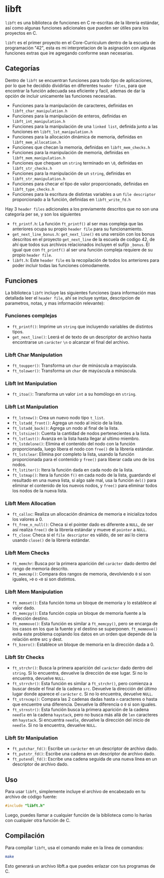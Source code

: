 # libft

`libft` es una biblioteca de funciones en C re-escritas de la librería estándar, así como algunas funciones adicionales que pueden ser útiles para los proyectos en C.

`libft` es el primer proyecto en el Core-Curriculum dentro de la escuela de programación "42", esta es mi interpretacion de la asignación con algunas funciones extras que ire agregando conforme sean necesarias.

## Categorías

Dentro de `libft` se encuentran funciones para todo tipo de aplicaciones, por lo que he decidido dividirlas en diferentes `header files`, para que encontrar la función adecuada sea eficiente y facil, ademas de dar la opción de incluir unicamente las funciones necesarias.

- Funciones para la manipulación de caracteres, definidas en `libft_char_manipulation.h`
- Funciones para la manipulación de enteros, definidas en `libft_int_manipulation.h`
- Funciones para la manipulación de una `linked list`, definida junto a las funciones en `libft_lst_manipulation.h`
- Funciones para la allocación dinámica de memoria, definidas en `libft_mem_allocation.h`
- Funciones que checan la memoria, definidas en `libft_mem_checks.h`
- Funciones para la manipulación de memoria, definidas en `libft_mem_manipulation.h`
- Funciones que chequen un `string` terminado en `\0`, definidas en `libft_str_checks.h`
- Funciones para la manipulación de un `string`, definidas en `libft_str_manipulation.h`
- Funciones para checar el tipo de valor proporcionado, definidas en `libft_type_checks.h`
- Funciones para la escritura de distintas variables a un `file descriptor` proporcionado a la función, definidas en `libft_write_fd.h`

Hay 3 `header files` adicionales a los previamente descritos que no son una categoría per se, y son los siguientes

 - `ft_printf.h`: La función `ft_printf()` al ser mas compleja que las anteriores ocupa su propio `header file` para su funcionamiento.
 - `get_next_line_bonus.h`: `get_next_line()` es una versión con los bonus descritos en el proyecto `get_next_line` de la escuela de codigo 42, de ahí que todos sus archivos relacionados incluyen el sufijo `_bonus`. El igual que con `ft_printf()` al ser una función compleja requiere de su propio `header file`.
 - `libft.h`: Este `header file` es la recopilación de todos los anteriores para poder incluir todas las funciones cómodamente.

## Funciones

La biblioteca `libft` incluye las siguientes funciones (para información mas detallada leer el `header file`, ahí se incluye syntax, descripcion de parametros, notas, y mas información relevante):

### Funciones complejas
- `ft_printf()`: Imprime un `string` que incluyendo variables de distintos tipos.
- `get_next_line()`: Leerá el de texto de un descriptor de archivo hasta encontrarse un `carácter` `\n` o alcanzar el final del archivo.

### Libft Char Manipulation
- `ft_toupper()`: Transforma un `char` de minúscula a mayúscula.
- `ft_tolower()`: Transforma un `char` de mayúscula a minúscula.

### Libft Int Manipulation
- `ft_itoa()`: Transforma un valor `int` a su homólogo en `string`.

### Libft Lst Manipulation
- `ft_lstnew()`: Crea un nuevo nodo tipo `t_list`.
- `ft_lstadd_front()`: Agrega un nodo al inicio de la lista.
- `ft_lstadd_back()`: Agrega un nodo al final de la lista.
- `ft_lstsize()`: Cuenta la cantidad de nodos pertenecientes a la lista.
- `ft_lstlast()`: Avanza en la lista hasta llegar al ultimo miembro.
- `ft_lstdelone()`: Elimina el contenido del nodo con la función proporcionada, luego libera el nodo con `free()` de la librería estándar.
- `ft_lstclear`: Elimina por completo la lista, usando la función proporcionada para el contenido y `free()` para liberar cada uno de los nodos.
- `ft_lstiter()`: Itera la función dada en cada nodo de la lista.
- `ft_lstmap()`: Itera la función `f()` en cada nodo de la lista, guardando el resultado en una nueva lista, si algo sale mal, usa la función `del()` para eliminar el contenido de los nuevos nodos, y `free()` para eliminar todos los nodos de la nueva lista.

### Libft Mem Allocation
- `ft_calloc`: Realiza un allocación dinámica de memoria e inicializa todos los valores a 0.
- `ft_free_n_null()`: Checa si el pointer dado es diferente a `NULL`, de ser así realiza `free()` de la librería estándar y mueve el `pointer` a `NULL`.
- `ft_close`: Checa si el `file descriptor` es válido, de ser así lo cierra usando `close()` de la librería estándar.

### Libft Mem Checks
- `ft_memchr`: Busca por la primera aparición del `carácter` dado dentro del rango de memoria descrito.
- `ft_memcmp()`: Compara dos rangos de memoria, devolviendo `0` si son iguales, `>0` o `<0` si son distintos.

### Libft Mem Manipulation
- `ft_memset()`: Esta función toma un bloque de memoria y lo establece al valor dado.
- `ft_memcpy()`: Esta función copia un bloque de memoria fuente a la dirección destino.
- `ft_memmove()`: Esta función es similar a `ft_memcpy()`, pero se encarga de los casos en los que la fuente y el destino se superponen. `ft_memmove()` evita este problema copiando los datos en un orden que depende de la relación entre src y dest.
- `ft_bzero()`: Establece un bloque de memoria en la dirección dada a 0.

### Libft Str Checks
- `ft_strchr()`: Busca la primera aparición del `carácter` dado dentro del `string`. Si lo encuentra, devuelve la dirección de ese lugar. Si no lo encuentra, devuelve `NULL`.
- `ft_strrchr()`: Esta función es similar a `ft_strchr()`, pero comienza a buscar desde el final de la cadena `src`. Devuelve la dirección del último lugar donde aparece el `carácter` c. Si no lo encuentra, devuelve `NULL`.
- `ft_strncmp()`: Compara las 2 cadenas dadas hasta `n` caracteres o hasta que encuentre una diferencia. Devuelve la diferencia o `0` si son iguales.
- `ft_strnstr()`: Esta función busca la primera aparición de la cadena `needle` en la cadena `haystack`, pero no busca más allá de `len` caracteres en `haystack`. Si encuentra `needle`, devuelve la dirección del inicio de `needle`. Si no la encuentra, devuelve `NULL`.

### Libft Str Manipulation

- `ft_putchar_fd()`: Escribe un `carácter` en un descriptor de archivo dado.
- `ft_putstr_fd()`: Escribe una cadena en un descriptor de archivo dado.
- `ft_putendl_fd()`: Escribe una cadena seguida de una nueva línea en un descriptor de archivo dado.

## Uso

Para usar `libft`, simplemente incluye el archivo de encabezado en tu archivo de código fuente:

```c
#include "libft.h"
```

Luego, puedes llamar a cualquier función de la biblioteca como lo harías con cualquier otra función de C.

## Compilación

Para compilar `libft`, usa el comando make en la línea de comandos:
```bash
make
```

Esto generará un archivo libft.a que puedes enlazar con tus programas de C.
